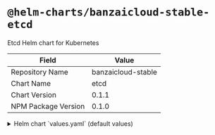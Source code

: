 # `@helm-charts/banzaicloud-stable-etcd`

Etcd Helm chart for Kubernetes

| Field               | Value              |
| ------------------- | ------------------ |
| Repository Name     | banzaicloud-stable |
| Chart Name          | etcd               |
| Chart Version       | 0.1.1              |
| NPM Package Version | 0.1.0              |

<details>

<summary>Helm chart `values.yaml` (default values)</summary>

```yaml
etcd:
  cluster:
    name: etcd-cluster
    size: 3
    version: v3.2.9
    ## etcd cluster pod specific values
    pod:
      ## Antiaffinity for etcd pod assignment
      ## Ref: https://kubernetes.io/docs/concepts/configuration/assign-pod-node/#affinity-and-anti-affinity
      ##
      antiAffinity: false
      resources:
        limits:
          cpu: 100m
          memory: 128Mi
        requests:
          cpu: 100m
          memory: 128Mi
      ## Node labels for etcd pod assignment
      ## Ref: https://kubernetes.io/docs/user-guide/node-selection/
      ##
      nodeSelector: {}
```

</details>

